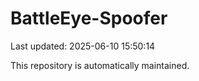# BattleEye-Spoofer

Last updated: 2025-06-10 15:50:14

This repository is automatically maintained.
